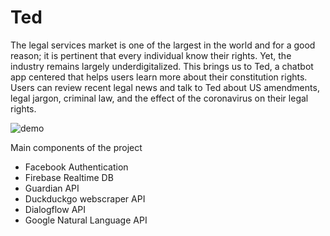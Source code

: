# Ted
The legal services market is one of the largest in the world and for a good reason; it is pertinent that every individual know their rights. Yet, the industry remains largely underdigitalized. This brings us to Ted, a chatbot app centered that helps users learn more about their constitution rights. Users can review recent legal news and talk to Ted about US amendments, legal jargon, criminal law, and the effect of the coronavirus on their legal rights. 

![demo](https://github.com/aczoo/Ted/blob/temp/ted_demo2.gif)

Main components of the project
   * Facebook Authentication
   * Firebase Realtime DB
   * Guardian API
   * Duckduckgo webscraper API
   * Dialogflow API
   * Google Natural Language API


